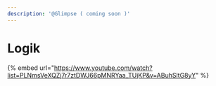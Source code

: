 ```yaml
---
description: '@Glimpse ( coming soon )'
---
```


# Logik

{% embed url="https://www.youtube.com/watch?list=PLNmsVeXQZj7r7ztDWJ66pMNRYaa_TUjKP&v=ABuhSltG8yY" %}
